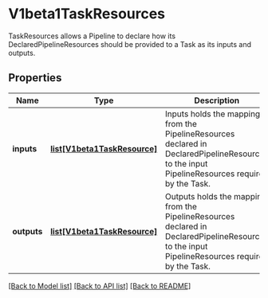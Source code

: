 # V1beta1TaskResources

TaskResources allows a Pipeline to declare how its DeclaredPipelineResources should be provided to a Task as its inputs and outputs.
## Properties
Name | Type | Description | Notes
------------ | ------------- | ------------- | -------------
**inputs** | [**list[V1beta1TaskResource]**](V1beta1TaskResource.md) | Inputs holds the mapping from the PipelineResources declared in DeclaredPipelineResources to the input PipelineResources required by the Task. | [optional] 
**outputs** | [**list[V1beta1TaskResource]**](V1beta1TaskResource.md) | Outputs holds the mapping from the PipelineResources declared in DeclaredPipelineResources to the input PipelineResources required by the Task. | [optional] 

[[Back to Model list]](../README.md#documentation-for-models) [[Back to API list]](../README.md#documentation-for-api-endpoints) [[Back to README]](../README.md)


